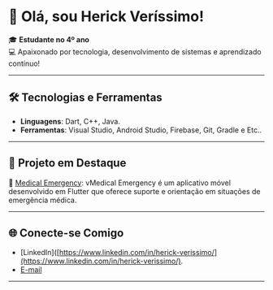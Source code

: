# 👋 Olá, sou **Herick Veríssimo**!

🎓 **Estudante no 4º ano**  
💻 Apaixonado por tecnologia, desenvolvimento de sistemas e aprendizado contínuo!  

---

## 🛠️ Tecnologias e Ferramentas
- **Linguagens**: Dart, C++, Java.
- **Ferramentas**: Visual Studio, Android Studio, Firebase, Git, Gradle e Etc..

---

## 🚀 Projeto em Destaque
🌟 [Medical Emergency](https://github.com/HerickVerissim0/Medical-Emergency): vMedical Emergency é um aplicativo móvel desenvolvido em Flutter que oferece suporte e orientação em situações de emergência médica.

---

## 🌐 Conecte-se Comigo
- [LinkedIn]([https://www.linkedin.com/in/herick-verissimo/](https://www.linkedin.com/in/herick-verissimo/).
- [E-mail](mailto:herickverissimo9@gmail.com)

---
